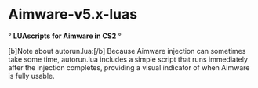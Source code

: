 
# Aimware-v5.x-luas 

                                  
° **LUAscripts for Aimware in CS2** °


[b]Note about autorun.lua:[/b] Because Aimware injection can sometimes take some time, autorun.lua includes a simple script that runs immediately after the injection completes, providing a visual indicator of when Aimware is fully usable.

